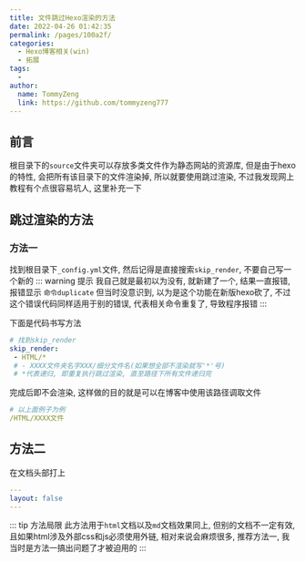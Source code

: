 ```yaml
---
title: 文件跳过Hexo渲染的方法
date: 2022-04-26 01:42:35
permalink: /pages/100a2f/
categories:
  - Hexo博客相关(win)
  - 拓展
tags:
  - 
author: 
  name: TommyZeng
  link: https://github.com/tommyzeng777
---
```


## 前言
根目录下的`source`文件夹可以存放多类文件作为静态网站的资源库, 但是由于hexo的特性, 会把所有该目录下的文件渲染掉, 所以就要使用跳过渲染, 不过我发现网上教程有个点很容易坑人, 这里补充一下<!-- more -->

## 跳过渲染的方法
### 方法一

找到根目录下`_config.yml`文件, 然后记得是直接搜索`skip_render`, 不要自己写一个新的
::: warning 提示
我自己就是最初以为没有, 就新建了一个, 结果一直报错, 报错显示 `命令duplicate` 但当时没意识到, 以为是这个功能在新版hexo砍了, 不过这个错误代码同样适用于别的错误, 代表相关命令重复了, 导致程序报错
:::

下面是代码书写方法
``` yaml
# 找到skip_render
skip_render: 
 - HTML/*
 # - XXXX文件夹名字XXX/细分文件名(如果想全部不渲染就写'*'号)
 # *代表递归, 即重复执行跳过渲染, 直至路径下所有文件递归完
```

完成后即不会渲染, 这样做的目的就是可以在博客中使用该路径调取文件
``` yaml
# 以上面例子为例
/HTML/XXXX文件
```

## 方法二
在文档头部打上
``` yaml
---
layout: false
---
```

::: tip 方法局限
此方法用于`html`文档以及`md`文档效果同上, 但别的文档不一定有效, 且如果html涉及外部css和js必须使用外链, 相对来说会麻烦很多, 推荐方法一, 我当时是方法一搞出问题了才被迫用的
:::



